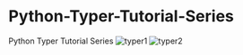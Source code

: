 # Python-Typer-Tutorial-Series
Python Typer Tutorial Series
![typer1](https://user-images.githubusercontent.com/77650437/187097707-da7984f0-3ad2-4871-9c73-bf411f8da0f0.png)
![typer2](https://user-images.githubusercontent.com/77650437/187097711-d77aa689-72c3-4e02-a805-feabdd7299bc.png)
